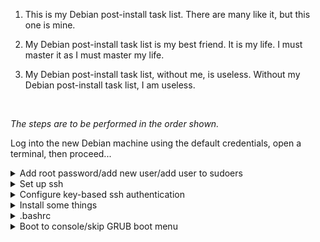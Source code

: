 1. This is my Debian post-install task list. There are many like it, but this one is mine.

2. My Debian post-install task list is my best friend. It is my life. I must master it as I must master my life.

3. My Debian post-install task list, without me, is useless. Without my Debian post-install task list, I am useless.

<br>

_The steps are to be performed in the order shown._
<br>

Log into the new Debian machine using the default credentials, open a terminal, then proceed...

<details>
  <summary>Add root password/add new user/add user to sudoers</summary>

---

```console
# Switch to root
su -

# Add (or change from default) root password:
passwd

# Create new user (changing {username} to desired username)
adduser {username}

# Exit root
exit

# Switch to the new user
su {username}

# Add user account to the sudo group (enter root password when prompted)
su - -c 'gpasswd -a '$USER' sudo'

# Test sudo by listing the contents of the /root directory
exit
su {username}
sudo ls -la /root
```

---

</details>

<details>
  <summary>Set up ssh</summary>

---

```
# Enable and start sshd at boot time
sudo systemctl enable ssh.service

# Confirm sshd is enabled at boot time
sudo systemctl is-enabled ssh.service

# Check server status
sudo service ssh status

# Start sshd
sudo systemctl start ssh.service

# Show ip address
ip a | grep "inet "﻿
```

---

</details>

<details>
  <summary>Configure key-based ssh authentication</summary>

---

```
# Generate keys on the local machine (skip if you already have a key pair):
ssh-keygen -t rsa

# It is strongly advised that you give the key a strong passphrase...

# Copy contents of public key to remote authorized_keys
# file (change {user} & {ip} as needed):
scp ~/.ssh/id_rsa.pub {user}@{ip}:

# Log into remote machine

# Create .ssh directory (if it doesn't already exist):
mkdir -p .ssh

# Copy public key to authorized_keys file (will be created if it doesn't exist):
cat ~/id_rsa.pub >> ~/.ssh/authorized_keys

# Clean up:
rm ~/id_rsa.pub
```

---

</details>

<details>
  <summary>Install some things</summary>

---

```
# Run each line separately
sudo apt update
sudo apt upgrade
sudo apt -y install aptitude curl figlet git htop neofetch openssh-server ii tldr
sudo apt install build-essential dkms linux-headers-$(uname -r)

# Install Oh My Bash
bash -c "$(curl -fsSL https://raw.githubusercontent.com/ohmybash/oh-my-bash/master/tools/install.sh)"

# Install Github CLI (run the following all at once)

type -p curl >/dev/null || (sudo apt update && sudo apt install curl -y)
curl -fsSL https://cli.github.com/packages/githubcli-archive-keyring.gpg | sudo dd of=/usr/share/keyrings/githubcli-archive-keyring.gpg \
&& sudo chmod go+r /usr/share/keyrings/githubcli-archive-keyring.gpg \
&& echo "deb [arch=$(dpkg --print-architecture) signed-by=/usr/share/keyrings/githubcli-archive-keyring.gpg] https://cli.github.com/packages stable main" | sudo tee /etc/apt/sources.list.d/github-cli.list > /dev/null \
&& sudo apt update \
&& sudo apt install gh -y
```

---

</details>

<details>
  <summary>.bashrc</summary>

 ---

Edit .bashrc:

`nano ~/.bashrc`

<br>
Change the theme to `Zork` then paste the following at the bottom of .bashrc:
<br><br>

```
alias update='sudo apt update && sudo apt -o Dpkg::Options::="--force-confdef" dist-upgrade -y && sudo apt autoremove -y && if sudo test -f /var/run/reboot-required; then read -p "A reboot is required to finish installing updates. Press [ENTER] to reboot now, or [CTRL+C] to cancel and reboot later." && sudo reboot; else echo "A reboot is not required. Exiting..."; fi'

# The text after "figlet" is displayed, so change it as desired...
echo "$(tput bold)$(tput setaf 3)"
figlet Debian!

neofetch
```


Reload .bashrc

`source ~/.bashrc`

---

</details>

<details>
  <summary>Boot to console/skip GRUB boot menu</summary>

---

```
# Change boot target to console mode
sudo systemctl set-default multi-user.target

# Skip boot options: Change GRUB_TIMEOUT=0
sudo nano /etc/default/grub

# Update grub
sudo update-grub

# Reboot the system
sudo reboot

```

---

</details>
